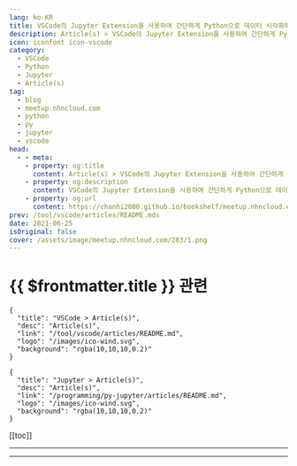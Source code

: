 ```yaml
---
lang: ko-KR
title: VSCode의 Jupyter Extension을 사용하여 간단하게 Python으로 데이터 시각화하기
description: Article(s) > VSCode의 Jupyter Extension을 사용하여 간단하게 Python으로 데이터 시각화하기
icon: iconfont icon-vscode
category: 
  - VSCode
  - Python
  - Jupyter
  - Article(s)
tag: 
  - blog
  - meetup.nhncloud.com
  - python
  - py
  - jupyter
  - vscode
head:
  - - meta:
    - property: og:title
      content: Article(s) > VSCode의 Jupyter Extension을 사용하여 간단하게 Python으로 데이터 시각화하기
    - property: og:description
      content: VSCode의 Jupyter Extension을 사용하여 간단하게 Python으로 데이터 시각화하기
    - property: og:url
      content: https://chanhi2000.github.io/bookshelf/meetup.nhncloud.com/283.html
prev: /tool/vscode/articles/README.mds
date: 2021-06-25
isOriginal: false
cover: /assets/image/meetup.nhncloud.com/283/1.png
---
```


# {{ $frontmatter.title }} 관련

```component VPCard
{
  "title": "VSCode > Article(s)",
  "desc": "Article(s)",
  "link": "/tool/vscode/articles/README.md",
  "logo": "/images/ico-wind.svg",
  "background": "rgba(10,10,10,0.2)"
}
```

```component VPCard
{
  "title": "Jupyter > Article(s)",
  "desc": "Article(s)",
  "link": "/programming/py-jupyter/articles/README.md",
  "logo": "/images/ico-wind.svg",
  "background": "rgba(10,10,10,0.2)"
}
```

[[toc]]

---

<SiteInfo
  name="VSCode의 Jupyter Extension을 사용하여 간단하게 Python으로 데이터 시각화하기 | NHN Cloud Meetup"
  desc="VSCode의 Jupyter Extension을 사용하여 간단하게 Python으로 데이터 시각화하기"
  url="https://meetup.nhncloud.com/posts/283"
  logo="https://meetup.nhncloud.com/resources/img/favicon.ico"
  preview="/assets/image/meetup.nhncloud.com/283/1.png"/>

<!-- TODO: 내용 체우기 -->

---

<TagLinks />